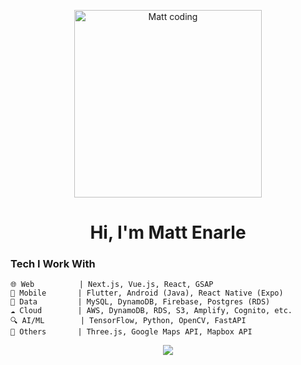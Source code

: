 <p align="center">
  <img src="https://media.giphy.com/media/10bHcDcPM925ry/giphy.gif" alt="Matt coding" width="300" />
</p>

<h1 align="center">Hi, I'm Matt Enarle</h1>

### Tech I Work With

```
🌐 Web          | Next.js, Vue.js, React, GSAP
📱 Mobile       | Flutter, Android (Java), React Native (Expo)
💾 Data         | MySQL, DynamoDB, Firebase, Postgres (RDS)
☁️ Cloud        | AWS, DynamoDB, RDS, S3, Amplify, Cognito, etc.
🔍 AI/ML        | TensorFlow, Python, OpenCV, FastAPI
🎨 Others       | Three.js, Google Maps API, Mapbox API
```

<p align="center">
  <a href="https://git.io/streak-stats">
    <img src="https://streak-stats.demolab.com?user=mattenarle10&theme=nightfox"/>
  </a>
</p>


